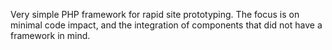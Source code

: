Very simple PHP framework for rapid site prototyping.  The focus is on minimal code impact, and the integration of components that did not have a framework in mind.